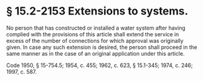 # § 15.2-2153 Extensions to systems.

<p>No person that has constructed or installed a water system after having complied with the provisions of this article shall extend the service in excess of the number of connections for which approval was originally given. In case any such extension is desired, the person shall proceed in the same manner as in the case of an original application under this article.</p><p>Code 1950, § 15-754.5; 1954, c. 455; 1962, c. 623, § 15.1-345; 1974, c. 246; 1997, c. 587.</p>
